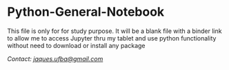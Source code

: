 # Python-General-Notebook 


This file is only for for study purpose. It will be a blank file with a binder link to allow me to access Jupyter thru my tablet and use python functionality without need to download or install any package

*Contact: jaques.ufba@gmail.com*